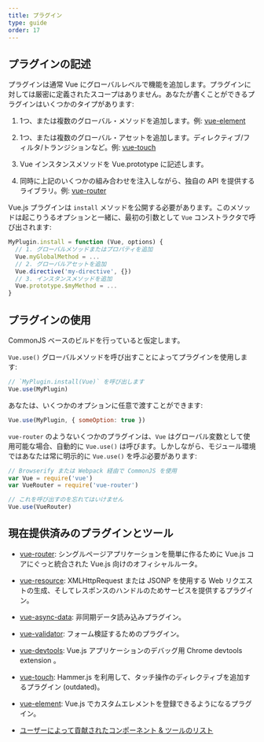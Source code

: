 ```yaml
---
title: プラグイン
type: guide
order: 17
---
```



## プラグインの記述

プラグインは通常 Vue にグローバルレベルで機能を追加します。プラグインに対しては厳密に定義されたスコープはありません。あなたが書くことができるプラグインはいくつかのタイプがあります:

1. 1つ、または複数のグローバル・メソッドを追加します。例: [vue-element](https://github.com/vuejs/vue-element)

2. 1つ、または複数のグローバル・アセットを追加します。ディレクティブ/フィルタ/トランジションなど。例: [vue-touch](https://github.com/vuejs/vue-touch)

3. Vue インスタンスメソッドを Vue.prototype に記述します。

4. 同時に上記のいくつかの組み合わせを注入しながら、独自の API を提供するライブラリ。例: [vue-router](https://github.com/vuejs/vue-router)

Vue.js プラグインは `install` メソッドを公開する必要があります。このメソッドは起こりうるオプションと一緒に、最初の引数として `Vue` コンストラクタで呼び出されます:

``` js
MyPlugin.install = function (Vue, options) {
  // 1. グローバルメソッドまたはプロパティを追加
  Vue.myGlobalMethod = ...
  // 2. グローバルアセットを追加
  Vue.directive('my-directive', {})
  // 3. インスタンスメソッドを追加
  Vue.prototype.$myMethod = ...
}
```

## プラグインの使用

CommonJS ベースのビルドを行っていると仮定します。

`Vue.use()` グローバルメソッドを呼び出すことによってプラグインを使用します:

``` js
// `MyPlugin.install(Vue)` を呼び出します
Vue.use(MyPlugin)
```

あなたは、いくつかのオプションに任意で渡すことができます:

``` js
Vue.use(MyPlugin, { someOption: true })
```

`vue-router` のようないくつかのプラグインは、`Vue` はグローバル変数として使用可能な場合、自動的に `Vue.use()` は呼びます。しかしながら、モジュール環境ではあなたは常に明示的に `Vue.use()` を呼ぶ必要があります:

``` js
// Browserify または Webpack 経由で CommonJS を使用
var Vue = require('vue')
var VueRouter = require('vue-router')

// これを呼び出すのを忘れてはいけません
Vue.use(VueRouter)
```

## 現在提供済みのプラグインとツール

- [vue-router](https://github.com/vuejs/vue-router): シングルページアプリケーションを簡単に作るために Vue.js コアにぐっと統合された Vue.js 向けのオフィシャルルータ。

- [vue-resource](https://github.com/vuejs/vue-resource): XMLHttpRequest または JSONP を使用する Web リクエストの生成、そしてレスポンスのハンドルのためサービスを提供するプラグイン。

- [vue-async-data](https://github.com/vuejs/vue-async-data): 非同期データ読み込みプラグイン。

- [vue-validator](https://github.com/vuejs/vue-validator): フォーム検証するためのプラグイン。

- [vue-devtools](https://github.com/vuejs/vue-devtools): Vue.js アプリケーションのデバッグ用 Chrome devtools extension 。

- [vue-touch](https://github.com/vuejs/vue-touch): Hammer.js を利用して、タッチ操作のディレクティブを追加するプラグイン (outdated)。

- [vue-element](https://github.com/vuejs/vue-element): Vue.js でカスタムエレメントを登録できるようになるプラグイン。

- [ユーザーによって貢献されたコンポーネント & ツールのリスト](https://github.com/yyx990803/vue/wiki/User-Contributed-Components-&-Tools)
